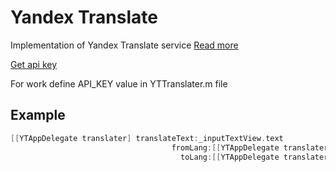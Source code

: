 # Yandex Translate
Implementation of Yandex Translate service
 [Read more](http://api.yandex.ru/translate/doc/dg/concepts/api-overview.xml) 
 
[Get api key](http://api.yandex.ru/key/getkey.xml)

 For work define API_KEY value in YTTranslater.m file

Example
-------
 ```objectivec
 [[YTAppDelegate translater] translateText:_inputTextView.text
                                     fromLang:[[YTAppDelegate translater] translateDirectionForString:_fromDirection.text]
                                       toLang:[[YTAppDelegate translater] translateDirectionForString:_toDirection.text]];
```

